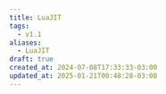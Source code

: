 ```yaml
---
title: LuaJIT
tags:
  - v1.1
aliases:
  - LuaJIT
draft: true
created_at: 2024-07-08T17:33:33-03:00
updated_at: 2025-01-21T00:48:28-03:00
---
```

